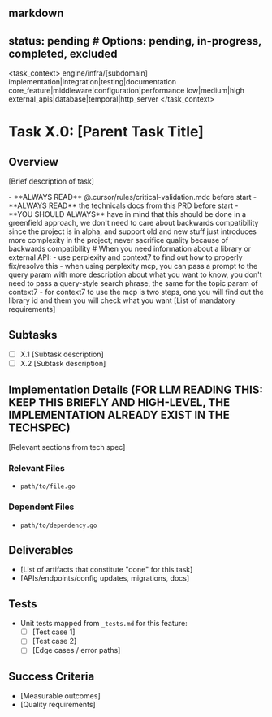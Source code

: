 ## markdown

## status: pending # Options: pending, in-progress, completed, excluded

<task_context>
<domain>engine/infra/[subdomain]</domain>
<type>implementation|integration|testing|documentation</type>
<scope>core_feature|middleware|configuration|performance</scope>
<complexity>low|medium|high</complexity>
<dependencies>external_apis|database|temporal|http_server</dependencies>
</task_context>

# Task X.0: [Parent Task Title]

## Overview

[Brief description of task]

<critical>
- **ALWAYS READ** @.cursor/rules/critical-validation.mdc before start
- **ALWAYS READ** the technicals docs from this PRD before start
- **YOU SHOULD ALWAYS** have in mind that this should be done in a greenfield approach, we don't need to care about backwards compatibility since the project is in alpha, and support old and new stuff just introduces more complexity in the project; never sacrifice quality because of backwards compatibility
</critical>

<research>
# When you need information about a library or external API:
- use perplexity and context7 to find out how to properly fix/resolve this
- when using perplexity mcp, you can pass a prompt to the query param with more description about what you want to know, you don't need to pass a query-style search phrase, the same for the topic param of context7
- for context7 to use the mcp is two steps, one you will find out the library id and them you will check what you want
</research>

<requirements>
[List of mandatory requirements]
</requirements>

## Subtasks

- [ ] X.1 [Subtask description]
- [ ] X.2 [Subtask description]

## Implementation Details (**FOR LLM READING THIS: KEEP THIS BRIEFLY AND HIGH-LEVEL, THE IMPLEMENTATION ALREADY EXIST IN THE TECHSPEC**)

[Relevant sections from tech spec]

### Relevant Files

- `path/to/file.go`

### Dependent Files

- `path/to/dependency.go`

## Deliverables

- [List of artifacts that constitute "done" for this task]
- [APIs/endpoints/config updates, migrations, docs]

## Tests

- Unit tests mapped from `_tests.md` for this feature:
  - [ ] [Test case 1]
  - [ ] [Test case 2]
  - [ ] [Edge cases / error paths]

## Success Criteria

- [Measurable outcomes]
- [Quality requirements]
